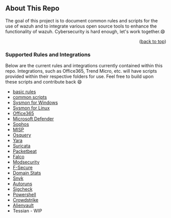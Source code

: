 <!-- ABOUT THE PROJECT -->
## About This Repo

The goal of this project is to document common rules and scripts for the use of wazuh and to integrate various open source tools to enhance the functionality of wazuh. Cybersecurity is hard enough, let's work together.:smile:


<p align="right">(<a href="#readme-top">back to top</a>)</p>


### Supported Rules and Integrations

Below are the current rules and integrations currently contained within this repo. Integrations, such as Office365, Trend Micro, etc. will have scripts provided within their respective folders for use. Feel free to build upon these scripts and contribute back :smile:
* [basic rules](https://github.com/oxff644/wazuh_notes/tree/main/wazuh_baserule)
* [common scripts](https://github.com/oxff644/wazuh_notes/tree/main/scripts)
* [Sysmon for Windows](https://github.com/oxff644/wazuh_notes/tree/main/extentions/Windows_Sysmon)
* [Sysmon for Linux](https://github.com/oxff644/wazuh_notes/tree/main/extentions/Sysmon%20Linux)
* [Office365](https://github.com/oxff644/wazuh_notes/tree/main/extentions/Office%20365)
* [Microsoft Defender](https://github.com/oxff644/wazuh_notes/tree/main/extentions/Office%20Defender)
* [Sophos](https://github.com/oxff644/wazuh_notes/tree/main/extentions/Sophos)
* [MISP](https://github.com/oxff644/wazuh_notes/tree/main/extentions/MISP)
* [Osquery](https://github.com/oxff644/wazuh_notes/tree/main/extentions/Osquery)
* [Yara](https://github.com/oxff644/wazuh_notes/tree/main/extentions/Yara)
* [Suricata](https://github.com/oxff644/wazuh_notes/tree/main/extentions/Suricata)
* [Packetbeat](https://github.com/oxff644/wazuh_notes/tree/main/extentions/Packetbeat)
* [Falco](https://github.com/oxff644/wazuh_notes/tree/main/extentions/Falco)
* [Modsecurity](https://github.com/oxff644/wazuh_notes/tree/main/extentions/Modsecurity)
* [F-Secure](https://github.com//Wazuh-Rules/tree/main/F-Secure)
* [Domain Stats](https://github.com/oxff644/wazuh_notes/tree/main/extentions/Domain%20Stats)
* [Snyk](https://github.com/oxff644/wazuh_notes/tree/main/extentions/Snyk)
* [Autoruns](https://github.com/oxff644/wazuh_notes/tree/main/extentions/Windows%20Autoruns)
* [Sigcheck](https://github.com/oxff644/wazuh_notes/tree/main/extentions/Windows%20Sysinternals%20Sigcheck)
* [Powershell](https://github.com/oxff644/wazuh_notes/tree/main/extentions/Windows%20Powershell)
* [Crowdstrike](https://github.com/oxff644/wazuh_notes/tree/main/extentions/Crowdstrike)
* [Alienvault](https://github.com/oxff644/wazuh_notes/tree/main/extentions/Domain%20Stats)
* Tessian - WIP


